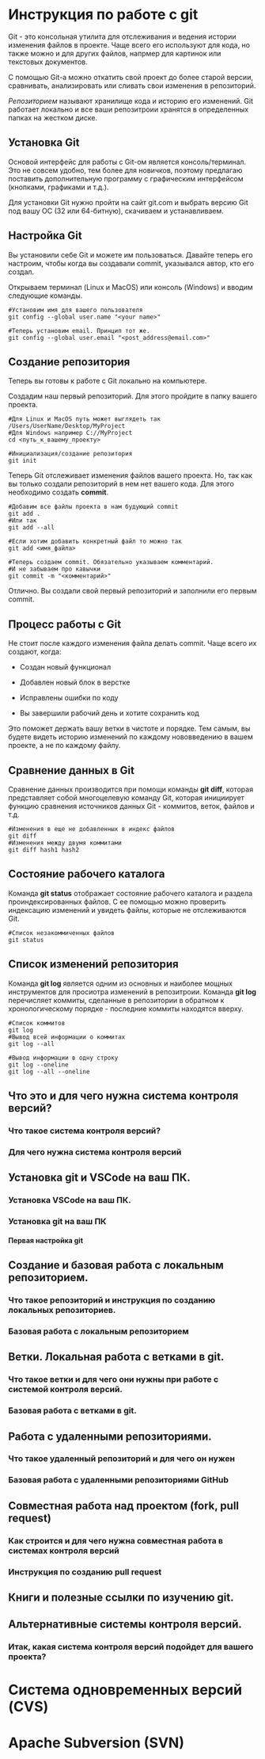 # Инструкция по работе с git
Git - это консольная утилита для отслеживания и ведения истории изменения файлов в проекте. Чаще всего его используют для кода, но также можно и для других файлов, напрмер для картинок или текстовых документов.

С помощью Git-a можно откатить свой проект до более старой версии, сравнивать, анализировать или сливать свои изменения в репозиторий.

*Репозиторием* называют хранилище кода и историю его изменений. Git работает локально и все ваши репозитроии хранятся в определенных папках на жестком диске.

## **Установка Git**

Основой интерфейс для работы с Git-ом является консоль/терминал. Это не совсем удобно, тем более для новичков, поэтому предлагаю поставить дополнительную программу с графическим интерфейсом (кнопками, графиками и т.д.).

Для установки Git нужно пройти на сайт git.com и выбрать версию Git под вашу ОС (32 или 64-битную), скачиваем и устанавливаем.

## **Настройка Git**

Вы установили себе Git и можете им пользоваться. Давайте теперь его настроим, чтобы когда вы создавали commit, указывался автор, кто его создал.

Открываем терминал (Linux и MacOS) или консоль (Windows) и вводим следующие команды.

    #Установим имя для вашего пользователя
    git config --global user.name "<your name>"

    #Теперь установим email. Принцип тот же.
    git config --global user.email "<post_address@email.com>"

## **Создание репозитория**

Теперь вы готовы к работе с Git локально на компьютере.

Создадим наш первый репозиторий. Для этого пройдите в папку вашего проекта.

    #Для Linux и MacOS путь может выглядеть так /Users/UserName/Desktop/MyProject
    #Для Windows например С://MyProject
    cd <путь_к_вашему_проекту>

    #Инициализация/создание репозитория
    git init

Теперь Git отслеживает изменения файлов вашего проекта. Но, так как вы только создали репозиторий в нем нет вашего кода. Для этого необходимо создать **commit**.

    #Добавим все файлы проекта в нам будующий commit
    git add .
    #Или так
    git add --all

    #Если хотим добавить конкретный файл то можно так
    git add <имя_файла> 

    #Теперь создаем commit. Обязательно указываем комментарий.
    #И не забываем про кавычки
    git commit -m "<комментарий>"

Отлично. Вы создали свой первый репозиторий и заполнили его первым commit.

## **Процесс работы с Git**

Не стоит после каждого изменения файла делать commit. Чаще всего их создают, когда:

* Создан новый функционал

* Добавлен новый блок в верстке

* Исправлены ошибки по коду

* Вы завершили рабочий день и хотите сохранить код

Это поможет держать вашу ветки в чистоте и порядке. Тем самым, вы будете видеть историю изменений по каждому нововведению в вашем проекте, а не по каждому файлу.

## **Сравнение данных в Git**

Сравнение данных производится при помощи команды **git diff**, которая представляет собой многоцелевую команду Git, которая инициирует функцию  сравнения источников данных Git - коммитов, веток, файлов и т.д.

    #Изменения в еще не добавленных в индекс файлов
    git diff
    #Изменения между двумя коммитами
    git diff hash1 hash2

## **Состояние рабочего каталога**

Команда **git status** отображает состояние рабочего каталога и раздела проиндексированных файлов. С ее помощью можно проверить индексацию изменений и увидеть файлы, которые не отслеживаются Git.

    #Список незакоммиченных файлов
    git status

## **Список изменений репозитория**

Команда **git log** является одним из основных и наиболее мощных инструментов для просиотра изменений в репозитроии. Команда **git log** перечисляет коммиты, сделанные в репозитории в обратном к хронологическому порядке - последние коммиты находятся вверху.

    #Список коммитов
    git log
    #Вывод всей информации о коммитах 
    git log --all

    #Вывод информации в одну строку
    git log --oneline
    git log --all --oneline
## Что это и для чего нужна система контроля версий?

### Что такое система контроля версий?

### Для чего нужна система контроля версий

## Установка git и VSCode на ваш ПК.

### Установка VSCode на ваш ПК.

### Установка git на ваш ПК

#### Первая настройка git

## Создание и базовая работа с локальным репозиторием.

### Что такое репозиторий и инструкция по созданию локальных репозиториев.

### Базовая работа с локальным репозиторием

## Ветки. Локальная работа с ветками в git.

### Что такое ветки и для чего они нужны при работе с системой контроля версий.

### Базовая работа с ветками в git.

## Работа с удаленными репозиториями.

### Что такое удаленный репозиторий и для чего он нужен

### Базовая работа с удаленными репозиториями GitHub

## Совместная работа над проектом (fork, pull request)

### Как строится и для чего нужна совместная работа в системах контроля версий

### Инструкция по созданию pull request

## Книги и полезные ссылки по изучению git.

## Альтернативные системы контроля версий.

### Итак, какая система контроля версий подойдет для вашего проекта?

# Система одновременных версий (CVS)

# Apache Subversion (SVN)

